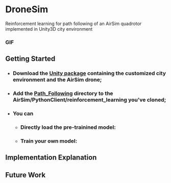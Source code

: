 # DroneSim
Reinforcement learning for path following of an AirSim quadrotor implemented in Unity3D city environment
### GIF
## Getting Started
- ### Download the [Unity package]() containing the customized city environment and the AirSim drone;
- ### Add the [Path_Following]() directory to the AirSim/PythonClient/reinforcement_learning you've cloned;
- ### You can
  - ### Directly load the pre-trainined model:
  - ### Train your own model:
## Implementation Explanation
## Future Work
